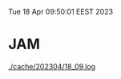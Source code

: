 Tue 18 Apr 09:50:01 EEST 2023
# JAM
<a href='./cache/202304/18_09.log'>./cache/202304/18_09.log</a>

